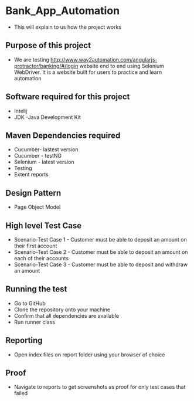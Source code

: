 # Bank_App_Automation
* This will explain to us how the project works 
## Purpose of this project 
* We are testing http://www.way2automation.com/angularjs-protractor/banking/#/login website end to end using Selenium WebDriver.  It is a website built for users to practice and learn automation 
## Software required for this project 
* Intelij 
* JDK -Java Development Kit
## Maven Dependencies required 
* Cucumber- lastest version
* Cucumber - testNG 
* Selenium - latest version 
* Testing 
* Extent reports 
## Design Pattern 
* Page Object Model 
## High level Test Case 
* Scenario-Test Case 1 - Customer must be able to deposit an amount on their first account 
* Scenario-Test Case 2 - Customer must be able to deposit an amount on each of their accounts 
* Scenario-Test Case 3 - Customer must be able to deposit and withdraw an amount 
## Running the test 
*  Go to GitHub 
*  Clone the repository onto your machine 
*  Confirm that all dependencies are available 
*  Run runner class 
## Reporting 
* Open index files on report folder using your browser of choice 
## Proof 
* Navigate to reports to get screenshots as proof for only test cases that failed
